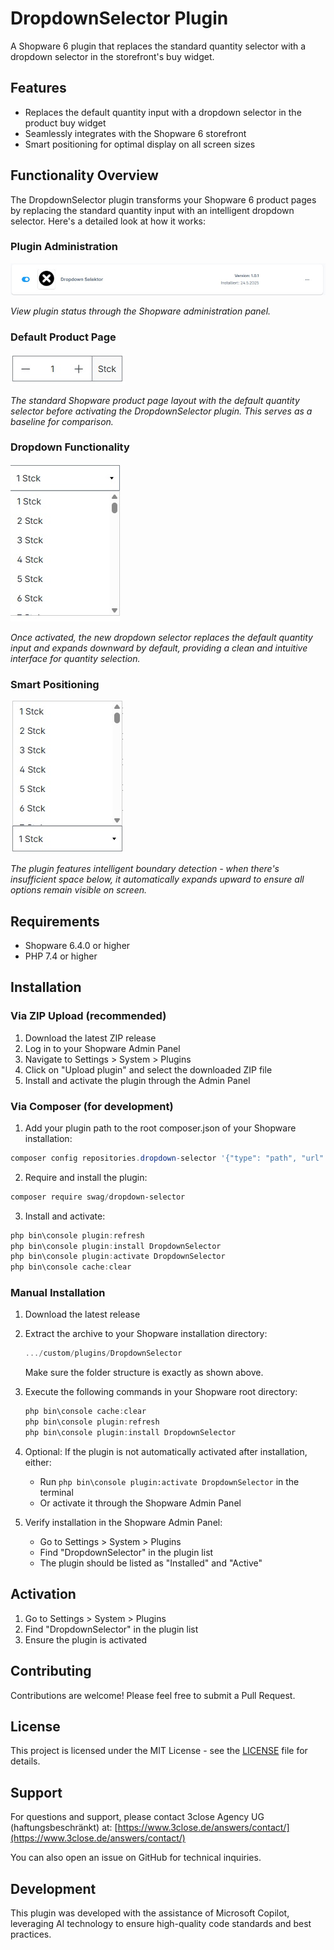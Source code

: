 # DropdownSelector Plugin

A Shopware 6 plugin that replaces the standard quantity selector with a dropdown selector in the storefront's buy widget.

## Features

- Replaces the default quantity input with a dropdown selector in the product buy widget
- Seamlessly integrates with the Shopware 6 storefront
- Smart positioning for optimal display on all screen sizes

## Functionality Overview

The DropdownSelector plugin transforms your Shopware 6 product pages by replacing the standard quantity input with an intelligent dropdown selector. Here's a detailed look at how it works:

### Plugin Administration
![Plugin Configuration](images/picplugin.png)

*View plugin status through the Shopware administration panel.*

### Default Product Page
![Default Product View](images/picdefault.png)

*The standard Shopware product page layout with the default quantity selector before activating the DropdownSelector plugin. This serves as a baseline for comparison.*

### Dropdown Functionality
![Dropdown Expanded Down](images/picdown.png)

*Once activated, the new dropdown selector replaces the default quantity input and expands downward by default, providing a clean and intuitive interface for quantity selection.*

### Smart Positioning
![Dropdown Expanded Up](images/picup.png)

*The plugin features intelligent boundary detection - when there's insufficient space below, it automatically expands upward to ensure all options remain visible on screen.*

## Requirements

- Shopware 6.4.0 or higher
- PHP 7.4 or higher

## Installation

### Via ZIP Upload (recommended)

1. Download the latest ZIP release
2. Log in to your Shopware Admin Panel
3. Navigate to Settings > System > Plugins
4. Click on "Upload plugin" and select the downloaded ZIP file
5. Install and activate the plugin through the Admin Panel

### Via Composer (for development)

1. Add your plugin path to the root composer.json of your Shopware installation:
```powershell
composer config repositories.dropdown-selector '{"type": "path", "url": "custom/plugins/DropdownSelector"}'
```

2. Require and install the plugin:
```powershell
composer require swag/dropdown-selector
```

3. Install and activate:
```powershell
php bin\console plugin:refresh
php bin\console plugin:install DropdownSelector
php bin\console plugin:activate DropdownSelector
php bin\console cache:clear
```

### Manual Installation

1. Download the latest release
2. Extract the archive to your Shopware installation directory:
   ```powershell
   .../custom/plugins/DropdownSelector
   ```
   Make sure the folder structure is exactly as shown above.

3. Execute the following commands in your Shopware root directory:   
   ```powershell
   php bin\console cache:clear
   php bin\console plugin:refresh
   php bin\console plugin:install DropdownSelector
   ```

4. Optional: If the plugin is not automatically activated after installation, either:
   - Run `php bin\console plugin:activate DropdownSelector` in the terminal
   - Or activate it through the Shopware Admin Panel

5. Verify installation in the Shopware Admin Panel:
   - Go to Settings > System > Plugins
   - Find "DropdownSelector" in the plugin list
   - The plugin should be listed as "Installed" and "Active"

## Activation

1. Go to Settings > System > Plugins
2. Find "DropdownSelector" in the plugin list
3. Ensure the plugin is activated

## Contributing

Contributions are welcome! Please feel free to submit a Pull Request.

## License

This project is licensed under the MIT License - see the [LICENSE](LICENSE) file for details.

## Support

For questions and support, please contact 3close Agency UG (haftungsbeschränkt) at:
[https://www.3close.de/answers/contact/](https://www.3close.de/answers/contact/)

You can also open an issue on GitHub for technical inquiries.

## Development

This plugin was developed with the assistance of Microsoft Copilot, leveraging AI technology to ensure high-quality code standards and best practices.

